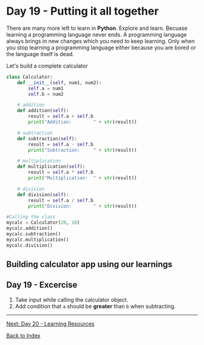 # Day 19 - Putting it all together

There are many more left to learn in **Python**. Explore and learn. Becuase learning a programming language never ends. A programming language always brings in new changes which you need to keep learning. Only when you stop learning a programming language either because you are bored or the language itself is dead.

Let's build a complete calculator

```python
class Calculator:
    def __init__(self, num1, num2):
        self.a = num1
        self.b = num2

    # addition
    def addition(self):
        result = self.a + self.b
        print("Addition:        " + str(result))

    # subtraction
    def subtraction(self):
        result = self.a - self.b
        print("Subtraction:     " + str(result))

    # multiplication
    def multiplication(self):
        result = self.a * self.b
        print("Multiplication:  " + str(result))

    # division
    def division(self):
        result = self.a / self.b
        print("Division:        " + str(result))

#Calling the class
mycalc = Calculator(20, 10)
mycalc.addition()
mycalc.subtraction()
mycalc.multiplication()
mycalc.division()
```

## Building calculator app using our learnings

<!--
## Watch the video

[Video link](https://www.youtube.com/watch?v=)

-->

## Day 19 - Excercise

1. Take input while calling the calculator object.
2. Add condition that `a` should be **greater** than `b` when subtracting.

---
[Next: Day 20 - Learning Resources](20-day20.md)

[Back to Index](index.md)
